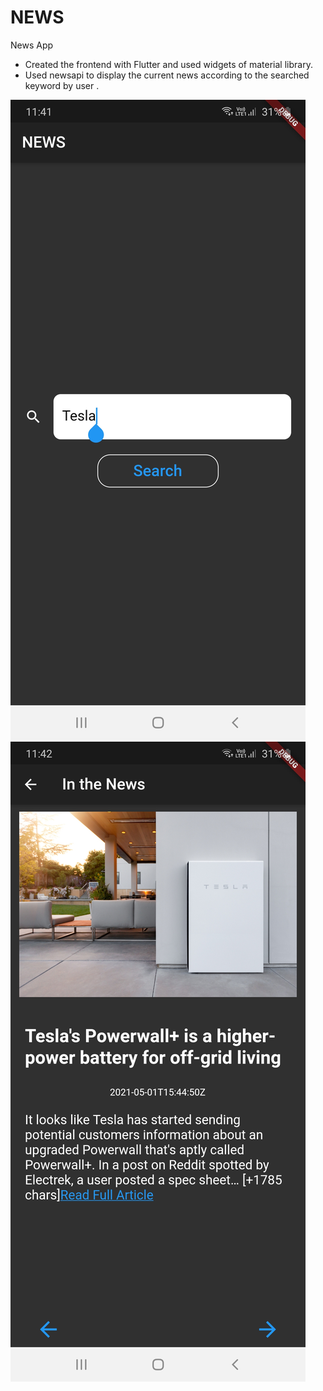 # NEWS

News App

- Created the frontend with Flutter and used widgets of material library.
- Used newsapi to display the current news according to the searched keyword by user .

![](./images/front.jpg)
![](./images/back.jpg)
